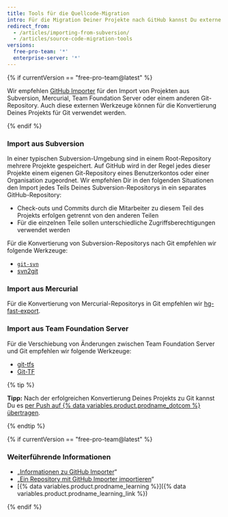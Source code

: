 ```yaml
---
title: Tools für die Quellcode-Migration
intro: Für die Migration Deiner Projekte nach GitHub kannst Du externe Werkzeuge verwenden.
redirect_from:
  - /articles/importing-from-subversion/
  - /articles/source-code-migration-tools
versions:
  free-pro-team: '*'
  enterprise-server: '*'
---
```


{% if currentVersion == "free-pro-team@latest" %}

Wir empfehlen [GitHub Importer](/articles/about-github-importer) für den Import von Projekten aus Subversion, Mercurial, Team Foundation Server oder einem anderen Git-Repository. Auch diese externen Werkzeuge können für die Konvertierung Deines Projekts für Git verwendet werden.

{% endif %}

### Import aus Subversion

In einer typischen Subversion-Umgebung sind in einem Root-Repository mehrere Projekte gespeichert. Auf GitHub wird in der Regel jedes dieser Projekte einem eigenen Git-Repository eines Benutzerkontos oder einer Organisation zugeordnet. Wir empfehlen Dir in den folgenden Situationen den Import jedes Teils Deines Subversion-Repositorys in ein separates GitHub-Repository:

* Check-outs und Commits durch die Mitarbeiter zu diesem Teil des Projekts erfolgen getrennt von den anderen Teilen
* Für die einzelnen Teile sollen unterschiedliche Zugriffsberechtigungen verwendet werden

Für die Konvertierung von Subversion-Repositorys nach Git empfehlen wir folgende Werkzeuge:

- [`git-svn`](https://git-scm.com/docs/git-svn)
- [svn2git](https://github.com/nirvdrum/svn2git)

### Import aus Mercurial

Für die Konvertierung von Mercurial-Repositorys in Git empfehlen wir [hg-fast-export](https://github.com/frej/fast-export).

### Import aus Team Foundation Server

Für die Verschiebung von Änderungen zwischen Team Foundation Server und Git empfehlen wir folgende Werkzeuge:

- [git-tfs](https://github.com/git-tfs/git-tfs)
- [Git-TF](https://gittf.codeplex.com/)

{% tip %}

**Tipp:** Nach der erfolgreichen Konvertierung Deines Projekts zu Git kannst Du es [per Push auf {% data variables.product.prodname_dotcom %} übertragen](/articles/pushing-commits-to-a-remote-repository/).

{% endtip %}

{% if currentVersion == "free-pro-team@latest" %}

### Weiterführende Informationen

- „[Informationen zu GitHub Importer](/articles/about-github-importer)“
- „[Ein Repository mit GitHub Importer importieren](/articles/importing-a-repository-with-github-importer)“
- [{% data variables.product.prodname_learning %}]({% data variables.product.prodname_learning_link %})

{% endif %}
